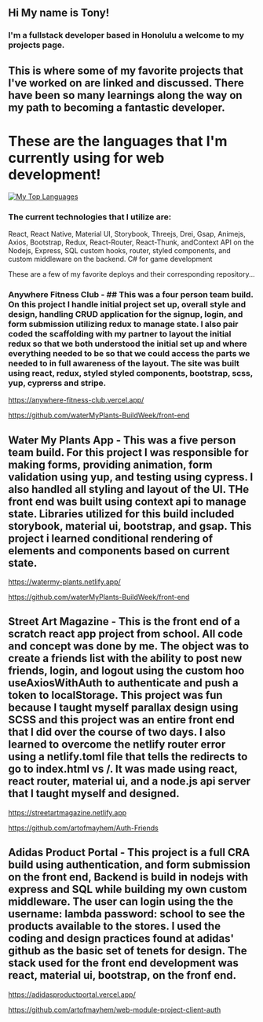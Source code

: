 ## Hi My name is Tony! ##


### I'm a fullstack developer based in Honolulu a welcome to my projects page. 

## This is where some of my favorite projects that I've worked on are linked and discussed. There have been so many learnings along the way on my path to becoming a fantastic developer. 

# These are the languages that I'm currently using for web development!
 
 
  [![My Top Languages](https://github-readme-stats.vercel.app/api/top-langs/?username=artofmayhem&layout=compact&langs_count=10)](https://github.com/artofmayhem)
  
  
 ### The current technologies that I utilize are: 
  React, React Native, Material UI, Storybook, Threejs, Drei, Gsap, Animejs, Axios, Bootstrap, Redux, React-Router, React-Thunk, andContext API on the Nodejs, Express, SQL custom hooks, router, styled components, and custom middleware on the backend. C# for game development

 

These are a few of my favorite deploys and their corresponding repository...

### Anywhere Fitness Club - ## This was a four person team build. On this project I handle initial project set up, overall style and design, handling CRUD application for the signup, login, and form submission utilizing redux to manage state. I also pair coded the scaffolding with my partner to layout the initial redux so that we both understood the initial set up and where everything needed to be so that we could access the parts we needed to in full awareness of the layout. The site was built using react, redux, styled styled components, bootstrap, scss, yup, cyprerss and stripe.

https://anywhere-fitness-club.vercel.app/

https://github.com/waterMyPlants-BuildWeek/front-end


## Water My Plants App - This was a five person team build. For this project I was responsible for making forms, providing animation, form validation using yup, and testing using cypress. I also handled all styling and layout of the UI. THe front end was built using context api to manage state. Libraries utilized for this build included storybook, material ui, bootstrap, and gsap. This project i learned conditional rendering of elements and components based on current state. 

https://watermy-plants.netlify.app/

https://github.com/waterMyPlants-BuildWeek/front-end


## Street Art Magazine - This is the front end of a scratch react app project from school. All code and concept was done by me. The object was to create a friends list with the ability to post new friends, login, and logout using the custom hoo useAxiosWithAuth to authenticate and push a token to localStorage. This project was fun because I taught myself parallax design using SCSS and this project was an entire front end that I did over the course of two days. I also learned to overcome the netlify router error using a netlify.toml file that tells the redirects to go to index.html vs /. It was made using react, react router, material ui, and a node.js api server that I taught myself and designed.

https://streetartmagazine.netlify.app

https://github.com/artofmayhem/Auth-Friends

## Adidas Product Portal - This project is a full CRA build using authentication, and form submission on the front end, Backend is build in nodejs with express and SQL while building my own custom middleware. The user can login using the the username: lambda password: school to see the products available to the stores. I used the coding and design practices found at adidas' github as the basic set of tenets for design. The stack used for the front end development was react, material ui, bootstrap, on the fronf end. 
  
https://adidasproductportal.vercel.app/

https://github.com/artofmayhem/web-module-project-client-auth



 

 




